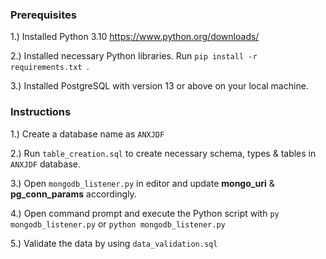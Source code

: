 ### Prerequisites
1.) Installed Python 3.10 https://www.python.org/downloads/

2.) Installed necessary Python libraries. Run `pip install -r requirements.txt `.

3.) Installed PostgreSQL with version 13 or above on your local machine.


### Instructions
1.) Create a database name as `ANXJDF`

2.) Run `table_creation.sql` to create necessary schema, types & tables in `ANXJDF` database.

3.) Open `mongodb_listener.py` in editor and update **mongo_uri** & **pg_conn_params** accordingly.

4.) Open command prompt and execute the Python script with `py mongodb_listener.py` or `python mongodb_listener.py`

5.) Validate the data by using `data_validation.sql`
